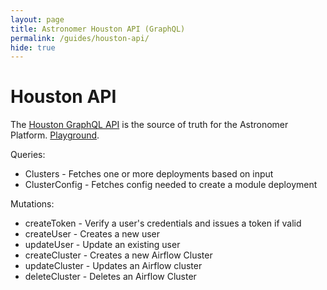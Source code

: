 ```yaml
---
layout: page
title: Astronomer Houston API (GraphQL)
permalink: /guides/houston-api/
hide: true
---
```


# Houston API

The [Houston GraphQL API](https://github.com/astronomerio/houston-api)
is the source of truth for the Astronomer Platform.
[Playground](https://houston.astronomer.win/playground).

Queries:

* Clusters - Fetches one or more deployments based on input
* ClusterConfig - Fetches config needed to create a module deployment

Mutations:

* createToken - Verify a user's credentials and issues a token if valid
* createUser - Creates a new user
* updateUser - Update an existing user
* createCluster - Creates a new Airflow Cluster
* updateCluster - Updates an Airflow cluster
* deleteCluster - Deletes an Airflow Cluster
